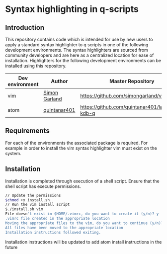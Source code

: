 # Syntax highlighting in q-scripts

## Introduction

This repository contains code which is intended for use by new users to apply a standard syntax highlighter to q scripts in one of the following development environments. The syntax highlighters are sourced from community developers and are here as a centralized location for ease of installation. Highlighters for the following development environments can be installed using this repository.

| Dev environment | Author | Master Repository |
| --------------- | ------ | ----------------- |
| vim             | [Simon Garland](https://github.com/simongarland/) | https://github.com/simongarland/vim |
| atom            | [quintanar401](https://github.com/quintanar401) | https://github.com/quintanar401/language-kdb-q |

## Requirements

For each of the environments the associated package is required. For example in order to install the vim syntax highlighter vim must exist on the system.

## Installation

Installation is completed through execution of a shell script. Ensure that the shell script has execute permissions.

```bash
// Update the permissions
$chmod +x install.sh
// Run the vim install script
$./install.sh vim
File doesn't exist in $HOME/.vimrc, do you want to create it (y/n)? y
.vimrc file created in the appropriate location
Moving the appropriate files to the vim, do you want to continue (y/n)? y
All files have been moved to the appropriate location
Installation instructions followed exiting.
```

Installation instructions will be updated to add atom install instructions in the future

